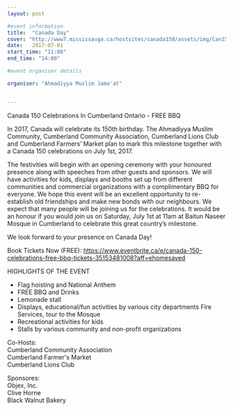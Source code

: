 ```yaml
---
layout: post

#event information
title:  "Canada Day"
cover: "http://www7.mississauga.ca/hostsites/canada150/assets/img/Can150intro.jpg"
date:   2017-07-01
start_time: "11:00"
end_time: "14:00"

#event organiser details

organiser: "Ahmadiyya Muslim Jama'at"


---
```

Canada 150 Celebrations In Cumberland Ontario - FREE BBQ

In 2017, Canada will celebrate its 150th birthday. The Ahmadiyya Muslim Community, Cumberland Community Association, Cumberland Lions Club and Cumberland Farmers’ Market plan to mark this milestone together with a Canada 150 celebrations on July 1st, 2017. 

The festivities will begin with an opening ceremony with your honoured presence along with speeches from other guests and sponsors. We will have activities for kids, displays and booths set up from different communities and commercial organizations with a complimentary BBQ for everyone. We hope this event will be an excellent opportunity to re-establish old friendships and make new bonds with our neighbours. We expect that many people will be joining us for the celebrations. It would be an honour if you would join us on Saturday, July 1st at 11am at Baitun Naseer Mosque in Cumberland to celebrate this great country’s milestone. 

We look forward to your presence on Canada Day!

Book Tickets Now (FREE):
https://www.eventbrite.ca/e/canada-150-celebrations-free-bbq-tickets-35153481008?aff=ehomesaved


HIGHLIGHTS OF THE EVENT
- Flag hoisting and National Anthem
- FREE BBQ and Drinks
- Lemonade stall
- Displays, educational/fun activities by various city departments Fire Services, tour to the Mosque
- Recreational activities for kids
- Stalls by various community and non-profit organizations

Co-Hosts:<br/>
Cumberland Community Association<br/>
Cumberland Farmer's Market<br/>
Cumberland Lions Club<br/>

Sponsores:<br/>
Objex, Inc.<br/>
Clive Horne<br/>
Black Walnut Bakery<br/>

